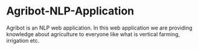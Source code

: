 # Agribot-NLP-Application
Agribot is an NLP web application.
In this web application we are providing knowledge about agriculture to everyone like what is vertical farming, irrigation etc.
